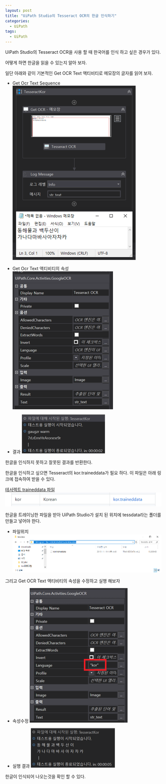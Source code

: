 ```yaml
---
layout: post
title: "UiPath Studio의 Tesseract OCR의 한글 인식하기"
categories:
  - UiPath
tags:
  - UiPath
---
```


UiPath Studio의 Tesseract OCR을 사용 할 때 한국어를 인식 하고 싶은 경우가 있다.

어떻게 하면 한글을 읽을 수 있는지 알아 보자.

일단 아래와 같이 기본적인 Get OCR Text 액티비티로 메모장의 글자를 읽어 보자.

* Get Ocr Text Sequence
![](/assets/uipath/TesseractKor0.png)

* Get Ocr Text 액티비티의 속성
![](/assets/uipath/TesseractKor_property0.png)

* 결과
![](/assets/uipath/TesseractKor_result0.png)

한글을 인식하지 못하고 잘못된 결과를 반환한다.

한글을 인식하고 싶으면 Tesseract의 kor.traineddata가 필요 하다. 이 파일은 아래 링크에 접속하여 받을 수 있다.

[테서렉트 traineddata 파일](https://github.com/tesseract-ocr/tesseract/wiki/Data-Files)
![](/assets/uipath/TesseractKorFIle.png)

한글을 트레이닝한 파일을 받아 UiPath Studio가 설치 된 위치에 tessdata라는 폴더를 만들고 넣어야 한다.

* 파일위치
![](/assets/uipath/TesseractKorFIle1.png)

그리고 Get OCR Text 액티비티의 속성을 수정하고 실행 해보자

* 속성수정
![](/assets/uipath/TesseractKor_property1.png)

* 실행 결과
![](/assets/uipath/TesseractKor_result1.png)

한글이 인식되어 나오는것을 확인 할 수 있다.